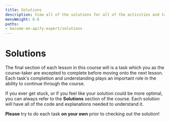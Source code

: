 ```yaml
---
title: Solutions
description: View all of the solutions for all of the activities and tasks of this course. Please try to complete each task on your own before reading the solution!
menuWeight: 6.6
paths:
- become-an-apify-expert/solutions
---
```


# Solutions

The final section of each lesson in this course will is a task which you as the course-taker are excepted to complete before moving onto the next lesson. Each task's completion and understanding plays an important role in the ability to continue through the course.

If you ever get stuck, or if you feel like your solution could be more optimal, you can always refer to the **Solutions** section of the course. Each solution will have all of the code and explanations needed to understand it.

**Please** try to do each task **on your own** prior to checking out the solution!
